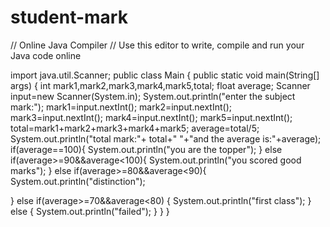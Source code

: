 # student-mark
// Online Java Compiler
// Use this editor to write, compile and run your Java code online


import java.util.Scanner;
public class Main {
  public static void main(String[] args)
{
  int mark1,mark2,mark3,mark4,mark5,total;
  float average;
   Scanner input=new Scanner(System.in);
   System.out.println("enter the subject mark:");
   mark1=input.nextInt();
   mark2=input.nextInt();
  mark3=input.nextInt();
   mark4=input.nextInt();
   mark5=input.nextInt();
   total=mark1+mark2+mark3+mark4+mark5;
   average=total/5;
   System.out.println("total mark:"+ total+" "+"and the average is:"+average);
   if(average==100){
       System.out.println("you are the topper");
   }
   else if(average>=90&&average<100){
       System.out.println("you scored good marks");
   }
   else if(average>=80&&average<90){
   System.out.println("distinction");

   }
      else if(average>=70&&average<80)
{
    System.out.println("first class");
}
else
{
    System.out.println("failed");
}
}
}
